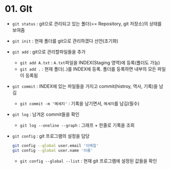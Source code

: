 # 01. GIt

- `git status` : git으로 관리되고 있는 폴더(== Repository, git 저장소)의 상태를 보여줌

- `git init` : 현재 폴더를 git으로 관리하겠다 선언(초기화)

- `git add` : git으로 관리할파일들을 추가

  - `git add A.txt` : `A.txt`파일을 INDEX(Staging 영역)에 등록(폴더도 가능)
  - `git add .` : 현재 폴더(`.`)를 INDEX에 등록. 폴더를 등록하면 내부의 모든 파일이 등록됨

- `git commit` : INDEX에 있는 파일들을 가지고 commit(histroy, 역사, 기록)을 남김

  - `git commit -m '메세지'` : 기록을 남기면서, `메세지`를 남김(필수)

- `git log` : 남겨온 commit들을 확인

  - `git log --oneline --graph` : 그래프 + 한줄로 기록을 조회

- `git config` : git 프로그램의 설정을 담당

  ```bash
  git config --global user.email '이메일'
  git config --global user.name '이름'
  ```

  - `git config --global --list` : 현재 git 프로그램에 설정된 값들을 확인